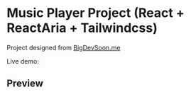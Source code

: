 # Music Player Project (React + ReactAria + Tailwindcss)

Project designed from [BigDevSoon.me](https://bigdevsoon.me/)

Live demo:

## Preview
